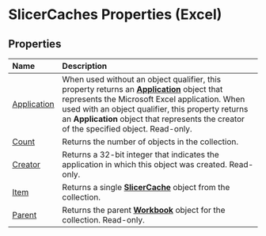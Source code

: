 
# SlicerCaches Properties (Excel)

## Properties



|**Name**|**Description**|
|:-----|:-----|
|[Application](3e99808f-dec7-a8b3-4f96-573ed07bbe05.md)|When used without an object qualifier, this property returns an  **[Application](19b73597-5cf9-4f56-8227-b5211f657f6f.md)** object that represents the Microsoft Excel application. When used with an object qualifier, this property returns an **Application** object that represents the creator of the specified object. Read-only.|
|[Count](135299b6-99f4-cb19-f52c-84a625c0e05f.md)|Returns the number of objects in the collection.|
|[Creator](e7e2e448-189a-051d-33f2-0dbb8de272d5.md)|Returns a 32-bit integer that indicates the application in which this object was created. Read-only.|
|[Item](92776918-c597-98ed-a73e-0ab2ef9271a7.md)|Returns a single  **[SlicerCache](6e6533e3-0503-a1d3-9ecd-f7997233565f.md)** object from the collection.|
|[Parent](da3c9e59-6486-4b6f-de34-b04195bc14c6.md)|Returns the parent  **[Workbook](8c00aa60-c974-eed3-0812-3c9625eb0d4c.md)** object for the collection. Read-only.|
